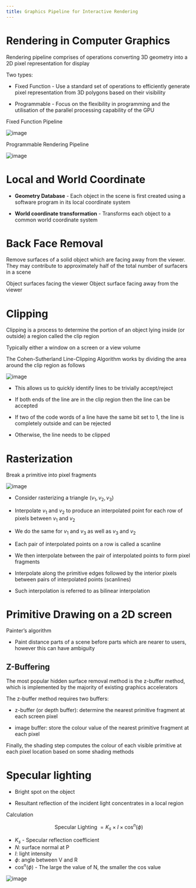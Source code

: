 ```yaml
---
title: Graphics Pipeline for Interactive Rendering
---
```


# Rendering in Computer Graphics

Rendering pipeline comprises of operations converting 3D geometry into a
2D pixel representation for display

Two types:

-   Fixed Function - Use a standard set of operations to efficiently
    generate pixel representation from 3D polygons based on their
    visibility

-   Programmable - Focus on the flexibility in programming and the
    utilisation of the parallel processing capability of the GPU

Fixed Function Pipeline

![image](/img/Year_2/Software_Methodologies/Computer_Graphics/Rendering/Fixed-Function.webp)

Programmable Rendering Pipeline

![image](/img/Year_2/Software_Methodologies/Computer_Graphics/Rendering/programmable.webp)

# Local and World Coordinate

-   **Geometry Database** - Each object in the scene is first created
    using a software program in its local coordinate system

-   **World coordinate transformation** - Transforms each object to a
    common world coordinate system

# Back Face Removal

Remove surfaces of a solid object which are facing away from the viewer.
They may contribute to approximately half of the total number of
surfacers in a scene

<Definition name="Front Faces">
Object surfaces facing the viewer
</Definition>

<Definition name="Back faces">
Object surface facing away from the viewer
</Definition>

# Clipping

Clipping is a process to determine the portion of an object lying inside
(or outside) a region called the clip region

<Definition name="Clip region">
Typically either a window on a screen or a view volume
</Definition>

The Cohen-Sutherland Line-Clipping Algorithm works by dividing the area
around the clip region as follows

![image](/img/Year_2/Software_Methodologies/Computer_Graphics/Rendering/Clipping.webp)

-   This allows us to quickly identify lines to be trivially
    accept/reject

-   If both ends of the line are in the clip region then the line can be
    accepted

-   If two of the code words of a line have the same bit set to 1, the
    line is completely outside and can be rejected

-   Otherwise, the line needs to be clipped

# Rasterization

Break a primitive into pixel fragments

![image](/img/Year_2/Software_Methodologies/Computer_Graphics/Rendering/Rasterization.webp)

-   Consider rasterizing a triangle $(v_1,v_2,v_3)$

-   Interpolate $v_1$ and $v_2$ to produce an interpolated point for
    each row of pixels between $v_1$ and $v_2$

-   We do the same for $v_1$ and $v_3$ as well as $v_3$ and $v_2$

-   Each pair of interpolated points on a row is called a scanline

-   We then interpolate between the pair of interpolated points to form
    pixel fragments

-   Interpolate along the primitive edges followed by the interior
    pixels between pairs of interpolated points (scanlines)

-   Such interpolation is referred to as bilinear interpolation

# Primitive Drawing on a 2D screen

Painter’s algorithm

-   Paint distance parts of a scene before parts which are nearer to
    users, however this can have ambiguity

## Z-Buffering

The most popular hidden surface removal method is the z-buffer method,
which is implemented by the majority of existing graphics accelerators

The z-buffer method requires two buffers:

-   z-buffer (or depth buffer): determine the nearest primitive fragment
    at each screen pixel

-   image buffer: store the colour value of the nearest primitive
    fragment at each pixel

Finally, the shading step computes the colour of each visible primitive
at each pixel location based on some shading methods

# Specular lighting

-   Bright spot on the object

-   Resultant reflection of the incident light concentrates in a local
    region

Calculation

$$
\text{Specular Lighting } = K_s\times I \times \cos^n(\phi)
$$

-   $K_s$ - Specular reflection coefficient
-   $N$: surface normal at P
-   $I$: light intensity
-   $\phi$: angle between V and R
-   $\cos^n(\phi)$ - The large the value of N, the smaller the cos value

![image](/img/Year_2/Software_Methodologies/Computer_Graphics/Rendering/Specular_Lighting.webp)
